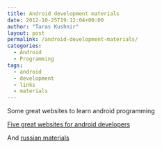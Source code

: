 ```yaml
---
title: Android development materials
date: 2012-10-25T19:12:04+00:00
author: "Taras Kushnir"
layout: post
permalink: /android-development-materials/
categories:
  - Android
  - Programming
tags:
  - android
  - development
  - links
  - materials
---
```

Some great websites to learn android programming

<a href="http://martin.cubeactive.com/android-five-great-websites-for-android-developers/" target="_blank">Five great websites for android developers</a>

And <a href="http://startandroid.ru/uroki/vse-uroki-spiskom.html" target="_blank">russian materials</a>